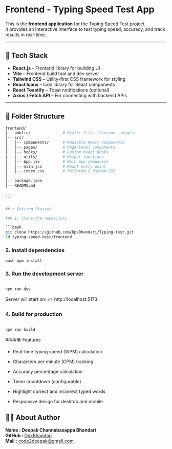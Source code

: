 # Frontend - Typing Speed Test App

This is the **frontend application** for the Typing Speed Test project.  
It provides an interactive interface to test typing speed, accuracy, and track results in real-time.

---

## 🚀 Tech Stack

- **React.js** – Frontend library for building UI
- **Vite** – Frontend build tool and dev server
- **Tailwind CSS** – Utility-first CSS framework for styling
- **React Icons** – Icon library for React components
- **React Toastify** – Toast notifications (optional)
- **Axios / Fetch API** – For connecting with backend APIs

---

## 📂 Folder Structure

````bash
frontend/
│-- public/              # Static files (favicon, images)
│-- src/
│   │-- components/      # Reusable React components
│   │-- pages/           # Page-level components
│   │-- hooks/           # Custom React hooks
│   │-- utils/           # Helper functions
│   │-- App.jsx          # Main App component
│   │-- main.jsx         # React entry point
│   │-- index.css        # Tailwind & custom CSS
│
│-- package.json
│-- README.md

---
```

## ⚡ Getting Started

### 1. Clone the repository

```bash
git clone https://github.com/DpkBhandari/Typing-test.git
cd typing-speed-test/frontend
````

### 2. Install dependencies

```
bash npm install
```

### 3. Run the development server

```bash

npm run dev

```

Server will start on:
👉 http://localhost:5173

### 4. Build for production

```bash

npm run build

```

####🛠 Features

- Real-time typing speed (WPM) calculation

- Characters per minute (CPM) tracking

- Accuracy percentage calculation

- Timer countdown (configurable)

- Highlight correct and incorrect typed words

- Responsive design for desktop and mobile

## 👨‍💻 About Author

**Name : Deepak Channabasappa Bhandari**
<br>
**GitHub :** [DpkBhandari](https://github.com/DpkBhandari) <br>
**Mail :** [code2deepak@gmail.com](mailto:code2deepak@gmail.com)
